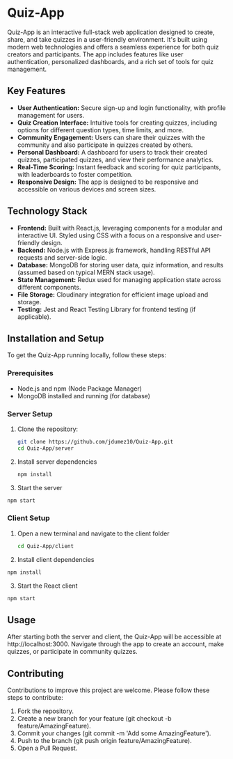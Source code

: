 # Quiz-App

Quiz-App is an interactive full-stack web application designed to create, share, and take quizzes in a user-friendly environment. It's built using modern web technologies and offers a seamless experience for both quiz creators and participants. The app includes features like user authentication, personalized dashboards, and a rich set of tools for quiz management.

## Key Features
- **User Authentication:** Secure sign-up and login functionality, with profile management for users.
- **Quiz Creation Interface:** Intuitive tools for creating quizzes, including options for different question types, time limits, and more.
- **Community Engagement:** Users can share their quizzes with the community and also participate in quizzes created by others.
- **Personal Dashboard:** A dashboard for users to track their created quizzes, participated quizzes, and view their performance analytics.
- **Real-Time Scoring:** Instant feedback and scoring for quiz participants, with leaderboards to foster competition.
- **Responsive Design:** The app is designed to be responsive and accessible on various devices and screen sizes.

## Technology Stack
- **Frontend:** Built with React.js, leveraging components for a modular and interactive UI. Styled using CSS with a focus on a responsive and user-friendly design.
- **Backend:** Node.js with Express.js framework, handling RESTful API requests and server-side logic.
- **Database:** MongoDB for storing user data, quiz information, and results (assumed based on typical MERN stack usage).
- **State Management:** Redux used for managing application state across different components.
- **File Storage:** Cloudinary integration for efficient image upload and storage.
- **Testing:** Jest and React Testing Library for frontend testing (if applicable).

## Installation and Setup
To get the Quiz-App running locally, follow these steps:

### Prerequisites
- Node.js and npm (Node Package Manager)
- MongoDB installed and running (for database)

### Server Setup
1. Clone the repository:
   ```bash
   git clone https://github.com/jdumez10/Quiz-App.git
   cd Quiz-App/server
2. Install server dependencies
   ```bash
   npm install
3. Start the server
  ```bash
  npm start
  ```
  
### Client Setup
1. Open a new terminal and navigate to the client folder
   ```bash
   cd Quiz-App/client
   ```
2. Install client dependencies
  ```bash
  npm install
  ```
3. Start the React client
  ```bash
  npm start
  ```


## Usage
After starting both the server and client, the Quiz-App will be accessible at http://localhost:3000. Navigate through the app to create an account, make quizzes, or participate in community quizzes.


## Contributing
Contributions to improve this project are welcome. Please follow these steps to contribute:
1. Fork the repository.
2. Create a new branch for your feature (git checkout -b feature/AmazingFeature).
3. Commit your changes (git commit -m 'Add some AmazingFeature').
4. Push to the branch (git push origin feature/AmazingFeature).
5. Open a Pull Request.
